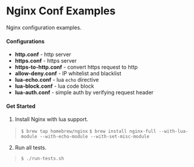 # Nginx Conf Examples
Nginx configuration examples.

#### Configurations
- **http.conf** - http server
- **https.conf** - https server
- **https-to-http.conf** - convert https request to http
- **allow-deny.conf** - IP whitelist and blacklist
- **lua-echo.conf** - lua `echo` directive
- **lua-block.conf** - lua code block
- **lua-auth.conf** - simple auth by verifying request header

#### Get Started
1. Install Nginx with lua support.
> `$ brew tap homebrew/nginx`
> `$ brew install nginx-full --with-lua-module --with-echo-module --with-set-misc-module`
2. Run all tests.
> `$ ./run-tests.sh`

